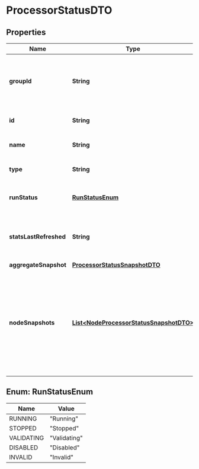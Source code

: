 

# ProcessorStatusDTO

## Properties

Name | Type | Description | Notes
------------ | ------------- | ------------- | -------------
**groupId** | **String** | The unique ID of the process group that the Processor belongs to |  [optional]
**id** | **String** | The unique ID of the Processor |  [optional]
**name** | **String** | The name of the Processor |  [optional]
**type** | **String** | The type of the Processor |  [optional]
**runStatus** | [**RunStatusEnum**](#RunStatusEnum) | The run status of the Processor |  [optional]
**statsLastRefreshed** | **String** | The timestamp of when the stats were last refreshed |  [optional]
**aggregateSnapshot** | [**ProcessorStatusSnapshotDTO**](ProcessorStatusSnapshotDTO.md) |  |  [optional]
**nodeSnapshots** | [**List&lt;NodeProcessorStatusSnapshotDTO&gt;**](NodeProcessorStatusSnapshotDTO.md) | A status snapshot for each node in the cluster. If the NiFi instance is a standalone instance, rather than a cluster, this may be null. |  [optional]



## Enum: RunStatusEnum

Name | Value
---- | -----
RUNNING | &quot;Running&quot;
STOPPED | &quot;Stopped&quot;
VALIDATING | &quot;Validating&quot;
DISABLED | &quot;Disabled&quot;
INVALID | &quot;Invalid&quot;




